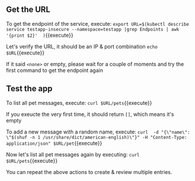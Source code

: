 ## Get the URL

To get the endpoint of the service, execute:
`export URL=$(kubectl describe  service testapp-insecure --namespace=testapp |grep Endpoints | awk '{print $2}'  )`{{execute}}

Let's verify the URL, it should be an IP & port combination
`echo $URL`{{execute}}

If it said `<none>` or empty, please wait for a couple of moments and try the first command to get the endpoint again

## Test the app

To list all pet messages, execute:
`curl $URL/pets`{{execute}}

If you exeucte the very first time, it should return `[]`, which means it's empty

To add a new message with a random name, execute:
`curl  -d "{\"name\": \"$(shuf -n 1 /usr/share/dict/american-english)\"}" -H "Content-Type: application/json" $URL/pet`{{execute}}

Now let's list all pet messages again by executing:
`curl $URL/pets`{{execute}}

You can repeat the above actions to create & review multiple entries.
